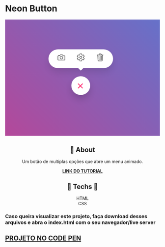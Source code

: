 #  **Neon Button**

<div align="center">

![print do projeto](print.png)

</div>

<div align="center">

## 	&#127919; **About**
Um botão de multiplas opções que abre um menu animado.


</div>

<div align="center"><a href="https://www.youtube.com/watch?v=BsE6k7siWKE&t=2s"> 

**LINK DO TUTORIAL** 

</a></div>

<div align="center">

</div>
<div align="center">

## 🔧 **Techs** 🔧

HTML<br/>
CSS<br/>

</div>

### Caso queira visualizar este projeto, faça download desses arquivos e abra o index.html com o seu navegador/live server

## <a href="https://codepen.io/thiagofang/pen/jOzpjxb">PROJETO NO CODE PEN</a>
